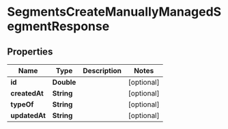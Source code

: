 

# SegmentsCreateManuallyManagedSegmentResponse


## Properties

| Name | Type | Description | Notes |
|------------ | ------------- | ------------- | -------------|
|**id** | **Double** |  |  [optional] |
|**createdAt** | **String** |  |  [optional] |
|**typeOf** | **String** |  |  [optional] |
|**updatedAt** | **String** |  |  [optional] |



